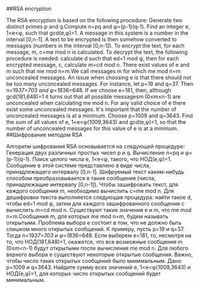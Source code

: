 ##RSA encryption

The RSA encryption is based on the following procedure:
Generate two distinct primes p and q.Compute n=pq and φ=(p-1)(q-1).
Find an integer e, 1<e<φ, such that gcd(e,φ)=1.
A message in this system is a number in the interval [0,n-1].
A text to be encrypted is then somehow converted to messages (numbers in the interval [0,n-1]).
To encrypt the text,  for each message, m, c=me mod n is calculated.
To decrypt the text, the following procedure is needed: calculate d such that ed=1 mod φ, then for each encrypted message, c, calculate m=cd mod n.
There exist values of e and m  such that me mod n=m.We call messages m for which me mod n=m unconcealed messages.
An issue when choosing e is that there should not be too many unconcealed messages.  For instance, let p=19 and q=37.
Then n=19*37=703 and φ=18*36=648.
If we choose e=181, then, although gcd(181,648)=1 it turns out that all possible messagesm (0≤m≤n-1) are unconcealed when calculating me mod n.
For any valid choice of e there exist some unconcealed messages.
It's important that the number of unconcealed messages is at a minimum.
Choose p=1009 and q=3643.
Find the sum of all values of e, 1<e<φ(1009,3643) and gcd(e,φ)=1, so that the number of unconcealed messages for this value of e is at a minimum.
##Шифрование методом RSA

Алгоритм шифрования RSA основывается на следующей процедуре:
Генерация двух различных простых чисел p и q. Вычисление n=pq и φ=(p-1)(q-1).
Поиск целого числа e, 1<e<φ, такого, что НОД(e,φ)=1.
Сообщение в этой системе представлено в виде числа, принадлежащего интервалу [0,n-1].
Шифруемый текст каким-нибудь способом преобразовывается в такие сообщения (числа, принадлежащие интервалу [0,n-1]).
Чтобы зашифровать текст, для каждого сообщения m, необходимо вычислить c=me mod n.
Для дешифровки текста выполняется следующая процедура: найти такое d, чтобы ed=1 mod φ, затем для каждого зашифрованного сообщения c вычислить m=cd mod n.
Существуют такие значения e и m, что me mod n=m.Сообщения m, для которых me mod n=m, будем называть открытыми.
Проблема выбора e состоит в том, что не должно быть слишком много открытых сообщений.
К примеру, пусть p=19 и q=37.
Тогда n=19*37=703 и φ=18*36=648.
Если выберем e=181, то, несмотря на то, что НОД(181,648)=1, окажется, что все возможные сообщения
m (0≤m<n-1) будут открытыми после вычисления me mod n.
Для любого верного выбора e существуют некоторые открытые сообщения.
Важно, чтобы число таких открытых сообщений было минимальным.
Дано: p=1009 и q=3643.
Найдите сумму всех значений e, 1<e<φ(1009,3643) и НОД(e,φ)=1, для которых число открытых сообщений будет минимальным.
